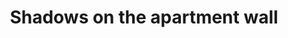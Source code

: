 ---
title: "Shadows on the apartment wall"
picture: "/assets/camera-roll/2016/2016-04-12-shadows-on-the-apartment-wall/20160413_065452692_iOS.jpg"
thumbnail: "/assets/camera-roll/2016/2016-04-12-shadows-on-the-apartment-wall/20160413_065452692_iOS-thumbnail.jpg"
tags:
  - Capitol Hill
  - Photograph
  - Shadows
---